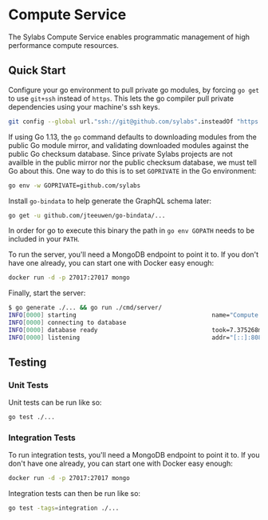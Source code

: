 # Compute Service

The Sylabs Compute Service enables programmatic management of high performance compute resources.

## Quick Start

Configure your go environment to pull private go modules, by forcing `go get` to use `git+ssh` instead of `https`. This lets the go compiler pull private dependencies using your machine's ssh keys.

```sh
git config --global url."ssh://git@github.com/sylabs".insteadOf "https://github.com/sylabs"
```

If using Go 1.13, the `go` command defaults to downloading modules from the public Go module mirror, and validating downloaded modules against the public Go checksum database. Since private Sylabs projects are not availble in the public mirror nor the public checksum database, we must tell Go about this. One way to do this is to set `GOPRIVATE` in the Go environment:

```sh
go env -w GOPRIVATE=github.com/sylabs
```

Install `go-bindata` to help generate the GraphQL schema later:

```sh
go get -u github.com/jteeuwen/go-bindata/...
```

In order for go to execute this binary the path in `go env GOPATH` needs to be included in your `PATH`.

To run the server, you'll need a MongoDB endpoint to point it to. If you don't have one already, you can start one with Docker easy enough:

```sh
docker run -d -p 27017:27017 mongo
```

Finally, start the server:

```sh
$ go generate ./... && go run ./cmd/server/
INFO[0000] starting                                      name="Compute Server" org=Sylabs
INFO[0000] connecting to database
INFO[0000] database ready                                took=7.375268ms
INFO[0000] listening                                     addr="[::]:8080"
```

## Testing

### Unit Tests

Unit tests can be run like so:

```sh
go test ./...
```

### Integration Tests

To run integration tests, you'll need a MongoDB endpoint to point it to. If you don't have one already, you can start one with Docker easy enough:

```sh
docker run -d -p 27017:27017 mongo
```

Integration tests can then be run like so:

```sh
go test -tags=integration ./...
```

